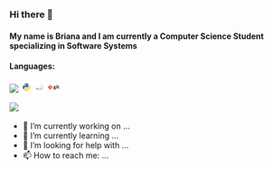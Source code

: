 ### Hi there 👋
#### My name is Briana and I am currently a Computer Science Student specializing in Software Systems
#### Languages:

<code><img height="20" src="https://raw.githubusercontent.com/jmnote/z-icons/master/svg/javascript.svg"></code>
<code><img height="20" src="https://raw.githubusercontent.com/github/explore/80688e429a7d4ef2fca1e82350fe8e3517d3494d/topics/python/python.png"></code>
<code><img height="20" src="https://raw.githubusercontent.com/github/explore/80688e429a7d4ef2fca1e82350fe8e3517d3494d/topics/mysql/mysql.png"></code>
<code><img height="20" src="https://raw.githubusercontent.com/github/explore/80688e429a7d4ef2fca1e82350fe8e3517d3494d/topics/git/git.png"></code>

<code><img height="20" src="https://raw.githubusercontent.com/jmnote/z-icons/master/16x16/kubernetes.png"></code>

- 🔭 I’m currently working on ...
- 🌱 I’m currently learning ...
- 🤔 I’m looking for help with ...
- 📫 How to reach me: ...

<!--
**grantbriana/grantbriana** is a ✨ _special_ ✨ repository because its `README.md` (this file) appears on your GitHub profile.

Here are some ideas to get you started:

- 🔭 I’m currently working on ...
- 🌱 I’m currently learning ...
- 👯 I’m looking to collaborate on ...
- 🤔 I’m looking for help with ...
- 💬 Ask me about ...
- 📫 How to reach me: ...
- 😄 Pronouns: ...
- ⚡ Fun fact: ...
-->
